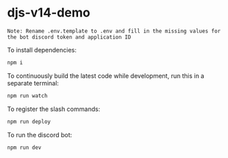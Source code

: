 # djs-v14-demo

`Note: Rename .env.template to .env and fill in the missing values for the bot discord token and application ID`

To install dependencies:

```bash
npm i
```


To continuously build the latest code while development, run this in a separate terminal:

```bash
npm run watch
```

To register the slash commands:

```bash
npm run deploy
```

To run the discord bot:

```bash
npm run dev
```